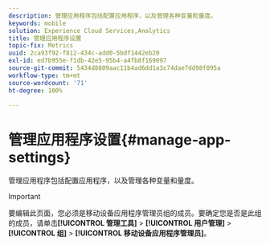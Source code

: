 ```yaml
---
description: 管理应用程序包括配置应用程序，以及管理各种变量和量度。
keywords: mobile
solution: Experience Cloud Services,Analytics
title: 管理应用程序设置
topic-fix: Metrics
uuid: 2ca93f92-f812-434c-add0-5bdf1442eb20
exl-id: ed7b955e-f1db-42e5-95b4-a4fb8f169097
source-git-commit: 5434d8809aac11b4ad6dd1a3c74dae7dd98f095a
workflow-type: tm+mt
source-wordcount: '71'
ht-degree: 100%

---
```


# 管理应用程序设置{#manage-app-settings}

管理应用程序包括配置应用程序，以及管理各种变量和量度。

>[!IMPORTANT]
>
>要编辑此页面，您必须是移动设备应用程序管理员组的成员。要确定您是否是此组的成员，请单击&#x200B;**[!UICONTROL 管理工具]** > **[!UICONTROL 用户管理]** > **[!UICONTROL 组]** > **[!UICONTROL 移动设备应用程序管理员]**。
